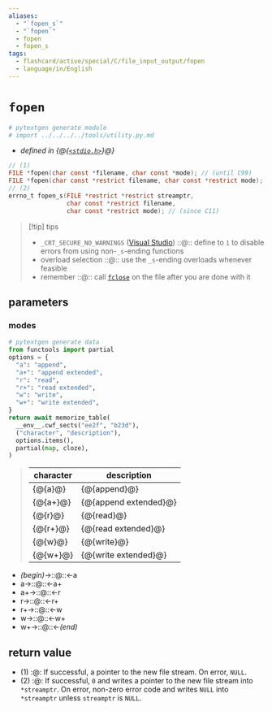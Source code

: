 ```yaml
---
aliases:
  - "`fopen_s`"
  - "`fopen`"
  - fopen
  - fopen_s
tags:
  - flashcard/active/special/C/file_input_output/fopen
  - language/in/English
---
```


# `fopen`

```Python
# pytextgen generate module
# import ../../../../tools/utility.py.md
```

- _defined in {@{[`<stdio.h>`](../../../general/C%20file%20input_output.md)}@}_ <!--SR:!2026-07-22,804,330-->

```C
// (1)
FILE *fopen(char const *filename, char const *mode); // (until C99)
FILE *fopen(char const *restrict filename, char const *restrict mode); // (since C99)
// (2)
errno_t fopen_s(FILE *restrict *restrict streamptr,
                char const *restrict filename,
                char const *restrict mode); // (since C11)
```

> [!tip] tips
>
> - `_CRT_SECURE_NO_WARNINGS` ([Visual Studio](Visual%20Studio.md)) ::@:: define to `1` to disable errors from using non-`_s`-ending functions <!--SR:!2025-07-18,499,310!2026-09-30,861,330-->
> - overload selection ::@:: use the `_s`-ending overloads whenever feasible <!--SR:!2025-04-23,406,377!2025-10-10,460,381-->
> - remember ::@:: call [`fclose`](fclose.md) on the file after you are done with it <!--SR:!2028-11-04,1425,377!2025-06-03,331,361-->

## parameters

### modes

```Python
# pytextgen generate data
from functools import partial
options = {
  "a": "append",
  "a+": "append extended",
  "r": "read",
  "r+": "read extended",
  "w": "write",
  "w+": "write extended",
}
return await memorize_table(
  __env__.cwf_sects("ee2f", "b23d"),
  ("character", "description"),
  options.items(),
  partial(map, cloze),
)
```

<!--pytextgen generate section="ee2f"--><!-- The following content is generated at 2023-08-25T12:57:43.306675+08:00. Any edits will be overridden! -->

> | character | description |
> |-|-|
> | {@{a}@} | {@{append}@} |
> | {@{a+}@} | {@{append extended}@} |
> | {@{r}@} | {@{read}@} |
> | {@{r+}@} | {@{read extended}@} |
> | {@{w}@} | {@{write}@} |
> | {@{w+}@} | {@{write extended}@} | <!--SR:!2026-06-08,769,330!2026-09-09,840,330!2026-05-10,745,330!2026-10-16,874,330!2026-04-11,722,330!2026-03-03,690,330!2026-09-22,853,330!2026-02-22,683,330!2026-07-19,801,330!2026-04-20,728,330!2025-09-13,514,310!2026-06-26,783,330-->

<!--/pytextgen-->

<!--pytextgen generate section="b23d"--><!-- The following content is generated at 2024-01-04T20:17:58.525781+08:00. Any edits will be overridden! -->

- _(begin)_→::@::←a <!--SR:!2026-05-09,744,330!2026-04-30,737,330-->
- a→::@::←a+ <!--SR:!2026-06-27,784,330!2026-05-19,752,330-->
- a+→::@::←r <!--SR:!2026-08-14,823,330!2025-09-04,507,310-->
- r→::@::←r+ <!--SR:!2026-05-21,754,330!2026-08-13,822,330-->
- r+→::@::←w <!--SR:!2026-02-10,673,330!2026-06-09,769,330-->
- w→::@::←w+ <!--SR:!2026-08-30,836,330!2026-07-03,788,330-->
- w+→::@::←_(end)_ <!--SR:!2026-07-18,800,330!2026-08-09,818,330-->

<!--/pytextgen-->

## return value

- (1) :@: If successful, a pointer to the new file stream. On error, `NULL`. <!--SR:!2025-05-07,451,290-->
- (2) :@: If successful, `0` and writes a pointer to the new file stream into `*streamptr`. On error, non-zero error code and writes `NULL` into `*streamptr` unless `streamptr` is `NULL`. <!--SR:!2027-07-26,860,250-->
